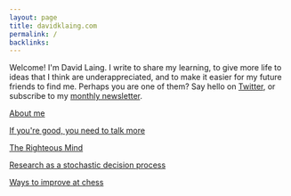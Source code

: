 ```yaml
---
layout: page
title: davidklaing.com
permalink: /
backlinks: 
---
```


Welcome! I'm David Laing. I write to share my learning, to give more life to ideas that I think are underappreciated, and to make it easier for my future friends to find me. Perhaps you are one of them? Say hello on <a class="external-link" href="https://twitter.com/davidklaing">Twitter</a>, or subscribe to my <a class="external-link" href="https://davidlaing.substack.com">monthly newsletter</a>.

<a id="about-me" class="internal-link" href="/about-me/">About me</a>

<a id="talk-more" class="internal-link" href="/talk-more/">If you're good, you need to talk more</a>

<a id="righteous-mind" class="internal-link" href="/righteous-mind/">The Righteous Mind</a>

<a id="research-as-a-stochastic-decision-process" class="internal-link" href="/research-as-a-stochastic-decision-process/">Research as a stochastic decision process</a>

<a id="ways-to-improve-at-chess" class="internal-link" href="/ways-to-improve-at-chess/">Ways to improve at chess</a>